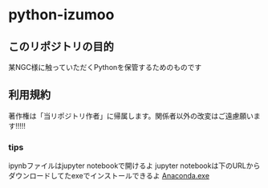 # python-izumoo

## このリポジトリの目的

某NGC様に触っていただくPythonを保管するためのものです

## 利用規約
著作権は「当リポジトリ作者」に帰属します。関係者以外の改変はご遠慮願います!!!!!

### tips

ipynbファイルはjupyter notebookで開けるよ
jupyter notebookは下のURLからダウンロードしてたexeでインストールできるよ
[Anaconda.exe](https://repo.anaconda.com/archive/Anaconda3-2019.10-Windows-x86_64.exe)